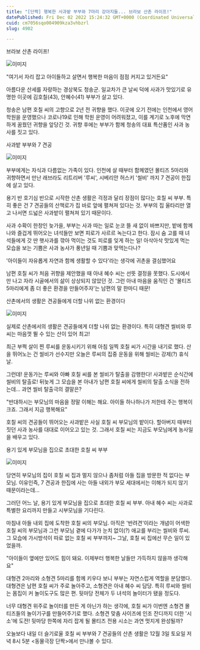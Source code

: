 ```yaml
---
title: "[단짝] 행복한 사과밭 부부와 7마리 강아지들... 브라보 산촌 라이프!"
datePublished: Fri Dec 02 2022 15:24:32 GMT+0000 (Coordinated Universal Time)
cuid: cm7056sqo004909kza3vhbzrl
slug: 4902

---
```



브라보 산촌 라이프!

![이미지](https://cdn.hashnode.com/res/hashnode/image/upload/v1739257793360/344c42aa-1e51-48ef-ae08-347b923cd4e9.jpeg)

"여기서 자리 잡고 아이들하고 살면서 행복한 마음이 점점 커지고 있거든요"

아름다운 산세를 자랑하는 경상북도 청송군. 일교차가 큰 날씨 덕에 사과가 맛있기로 유명한 이곳에 김호칠(43), 안혜수(41) 부부가 살고 있다.

청송은 남편 호칠 씨의 고향으로 2년 전 귀향을 했다. 이곳에 오기 전에는 인천에서 영어 학원을 운영했으나 코로나19로 인해 학원 운영이 어려워졌고, 이를 계기로 노후에 막연하게 꿈꿨던 귀향을 앞당긴 것. 귀향 후에는 부부가 함께 청송의 대표 특산품인 사과 농사를 짓고 있다.

사과밭 부부와 7 견공

![이미지](https://cdn.hashnode.com/res/hashnode/image/upload/v1739257795581/916f352a-a568-463a-bf8d-423ad96e17a7.jpeg)

부부에게는 자식과 다름없는 가족이 있다. 인천에 살 때부터 함께였던 몰티즈 5마리와 귀향하면서 만난 래브라도 리트리버 '루씨', 시베리안 허스키 '씰비' 까지 7 견공이 한집에 살고 있다.

용기 반 호기심 반으로 시작한 산촌 생활은 걱정과 달리 장점이 많다는 호칠 씨 부부. 특히 좋은 건 7 견공들의 산책로가 집 바로 앞에 펼쳐져 있다는 것. 부부의 집 울타리만 열고 나서면 드넓은 사과밭이 펼쳐져 있기 때문이다.

사과 수확이 한창인 늦가을, 부부는 사과 따는 일로 눈코 뜰 새 없이 바쁘지만, 밭에 함께 나와 즐겁게 뛰어오는 녀석들만 보면 피로가 사르르 녹는다고 한다. 잠시 숨 고를 때 녀석들에게 갓 딴 햇사과를 깎아 먹이는 것도 피로를 잊게 하는 일! 아삭아삭 맛있게 먹는 모습을 보는 기쁨은 사과 농사가 풍년일 때 기쁨과 맞먹는다나?

'아이들이 자유롭게 자연과 함께 생활할 수 있다'라는 생각에 귀촌을 결심했어요

남편 호칠 씨가 처음 귀향을 제안했을 때 아내 혜수 씨는 선뜻 결정을 못했다. 도시에서만 나고 자라 시골에서의 삶이 상상되지 않았던 것. 그런 아내 마음을 움직인 건 '몰티즈 5마리에게 좀 더 좋은 환경을 만들어주자'는 남편의 말 한마디 때문!

산촌에서의 생활은 견공들에게 더할 나위 없는 환경이다

![이미지](https://cdn.hashnode.com/res/hashnode/image/upload/v1739257797916/2ff6364b-6583-4ef7-8488-91e46bb4ee96.jpeg)

실제로 산촌에서의 생활은 견공들에게 더할 나위 없는 환경이다. 특히 대형견 씰비와 루씨는 마음껏 뛸 수 있는 산이 있어 최고!

최근 부쩍 살이 찐 루씨를 운동시키기 위해 아침 일찍 호칠 씨가 시간을 내기로 했다. 산을 뛰어노는 건 씰비가 선수지만 오늘은 루씨의 집중 운동을 위해 씰비는 강제(?) 휴식날.

그런데! 운동가는 루씨와 아빠 호칠 씨를 본 씰비가 탈출을 감행한다! 사과밭은 순식간에 씰비의 탈출로! 뒤늦게 그 모습을 본 아내가 남편 호칠 씨에게 씰비의 탈출 소식을 전하는데... 과연 씰비 탈출극의 결말은?

"반대하시는 부모님의 마음을 정말 이해는 해요. 아이들 하나하나가 저한테 주는 행복이 크죠. 그래서 지금 행복해요"

호칠 씨의 견공들이 뛰어오는 사과밭은 사실 호칠 씨 부모님의 밭이다. 할아버지 때부터 짓던 사과 농사를 대대로 이어오고 있는 것. 그래서 호칠 씨는 지금도 부모님에게 농사일을 배우고 있다.

용기 있게 부모님을 집으로 초대한 호칠 씨 부부

![이미지](https://cdn.hashnode.com/res/hashnode/image/upload/v1739257800124/6edfaa3f-09fc-4c51-8d6f-663cd950c0f1.jpeg)

당연히 부모님의 집이 호칠 씨 집과 멀지 않으나 좀처럼 아들 집을 방문한 적 없다는 부모님. 이유인즉, 7 견공과 한집에 사는 아들 내외가 부모 세대에서는 이해가 되지 않기 때문이라는데...

그러던 어느 날, 용기 있게 부모님을 집으로 초대한 호칠 씨 부부. 아내 혜수 씨는 사과로 특별한 요리까지 만들고 시부모님을 기다린다.

마침내 아들 내외 집에 도착한 호칠 씨의 부모님. 아직은 '반려견'이라는 개념이 어색한 호칠 씨의 부모님과 그런 부모님 곁에 다가가 눈치 없이(?) 애교를 부리는 씰비와 루씨. 그 모습에 가시방석이 따로 없는 호칠 씨 부부까지~ 그날, 호칠 씨 집에선 무슨 일이 있었을까.

"아이들이 옆에만 있어도 힘이 돼요. 이제부터 행복한 날들만 가득하지 않을까 생각해요"

대형견 2마리와 소형견 5마리를 함께 키우다 보니 부부는 자연스럽게 역할을 분담했다. 대형견은 남편 호칠 씨가 주로 놀아주고, 소형견은 아내 혜수 씨 담당. 특히 루씨와 씰비는 몸집이 커 놀이도구도 많은 편. 뒷마당 전체가 두 녀석의 놀이터가 됐을 정도다.

너무 대형견 위주로 놀이터를 만든 게 아닌가 하는 생각에, 호칠 씨가 이번엔 소형견 몰티즈들의 놀이기구를 만들어주기로 했다. 소형견 맞춤 사이즈에 인조 잔디까지 더한 '시소'에 도전! 뒷마당 한쪽에 자리 잡게 될 몰티즈 전용 시소는 과연 멋지게 완성될까?

오늘보다 내일 더 슬기로울 호칠 씨 부부와 7 견공들의 산촌 생활은 12월 3일 토요일 저녁 8시 5분 <동물극장 단짝>에서 만나볼 수 있다.